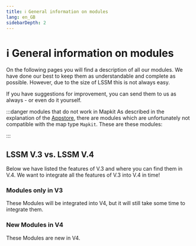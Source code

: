 ```yaml
---
title: ℹ️ General information on modules
lang: en_GB
sidebarDepth: 2
---
```


# ℹ️ General information on modules

On the following pages you will find a description of all our modules. We have done our best to keep them as understandable and complete as possible. However, due to the size of LSSM this is not always easy.

If you have suggestions for improvement, you can send them to us as always - or even do it yourself.

:::danger modules that do not work in Mapkit
As described in the explanation of the [Appstore][docs.appstore], there are modules which are unfortunately not compatible with the map type `Mapkit`. These are these modules:

<mapkit-modules settings-text="And these settings"/>
:::

## LSSM V.3 vs. LSSM V.4

Below we have listed the features of V.3 and where you can find them in V.4.
We want to integrate all the features of V.3 into V.4 in time!

<v3-v4-comparison-integrated/>

### Modules only in V3

These Modules will be integrated into V4, but it will still take some time to integrate them.

<v3-v4-comparison-v3only/>

### New Modules in V4

These Modules are new in V4.

<v3-v4-comparison-new/>

<!-- ==START_FOOTER== Do NOT edit anything below this line! Any edits will be removed as content is auto generated! -->
[lssm.status]: https://status.lss-manager.de/
[lssm.discord]: https://discord.gg/RcTNjpB
[lssm.userscript]: https://v4.lss-manager.de/lssm-v4.user.js
[lssm.donations]: https://donate.lss-manager.de/
[docs]: https://docs.lss-manager.de/
[docs.home]: /en_GB/
[docs.apps]: /en_GB/apps.md
[docs.appstore]: /en_GB/appstore.md
[docs.bugs]: /en_GB/bugs.md
[docs.error_report]: /en_GB/error_report.md
[docs.faq]: /en_GB/faq.md
[docs.metadata]: /en_GB/metadata.md
[docs.other]: /en_GB/other.md
[docs.settings]: /en_GB/settings.md
[docs.suggestions]: /en_GB/suggestions.md
[docs.support]: /en_GB/support.md
[games.self]: https://missionchief.co.uk
[tampermonkey]: https://tampermonkey.net/
[github]: https://github.com/LSS-Manager/LSSM-V.4
[github.issues]: https://github.com/LSS-Manager/LSSM-V.4/issues
[github.issues.open]: https://github.com/LSS-Manager/LSSM-V.4/issues?q=is%3Aissue+is%3Aopen+label%3Abug